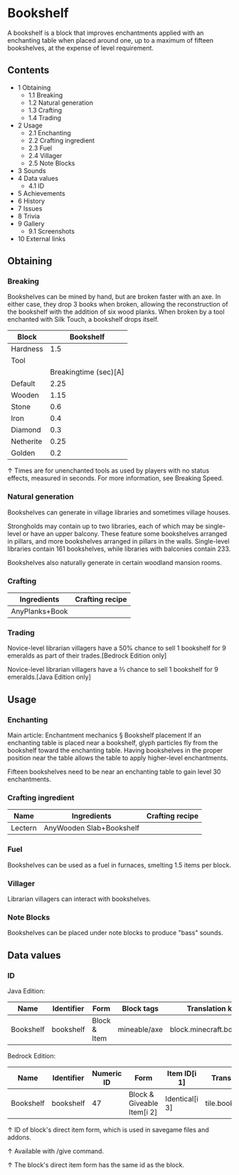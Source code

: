 # Bookshelf
A bookshelf is a block that improves enchantments applied with an enchanting table when placed around one, up to a maximum of fifteen bookshelves, at the expense of level requirement.

## Contents
- 1 Obtaining
	- 1.1 Breaking
	- 1.2 Natural generation
	- 1.3 Crafting
	- 1.4 Trading
- 2 Usage
	- 2.1 Enchanting
	- 2.2 Crafting ingredient
	- 2.3 Fuel
	- 2.4 Villager
	- 2.5 Note Blocks
- 3 Sounds
- 4 Data values
	- 4.1 ID
- 5 Achievements
- 6 History
- 7 Issues
- 8 Trivia
- 9 Gallery
	- 9.1 Screenshots
- 10 External links

## Obtaining
### Breaking
Bookshelves can be mined by hand, but are broken faster with an axe. In either case, they drop 3 books when broken, allowing the reconstruction of the bookshelf with the addition of six wood planks. When broken by a tool enchanted with Silk Touch, a bookshelf drops itself.

| Block     | Bookshelf             |
|-----------|-----------------------|
| Hardness  | 1.5                   |
| Tool      |                       |
|           | Breakingtime (sec)[A] |
| Default   | 2.25                  |
| Wooden    | 1.15                  |
| Stone     | 0.6                   |
| Iron      | 0.4                   |
| Diamond   | 0.3                   |
| Netherite | 0.25                  |
| Golden    | 0.2                   |


↑ Times are for unenchanted tools as used by players with no status effects, measured in seconds. For more information, see Breaking Speed.


### Natural generation
Bookshelves can generate in village libraries and sometimes village houses.

Strongholds may contain up to two libraries, each of which may be single-level or have an upper balcony. These feature some bookshelves arranged in pillars, and more bookshelves arranged in pillars in the walls. Single-level libraries contain 161 bookshelves, while libraries with balconies contain 233.

Bookshelves also naturally generate in certain woodland mansion rooms.

### Crafting
| Ingredients    | Crafting recipe |
|----------------|-----------------|
| AnyPlanks+Book |                 |

### Trading
Novice-level librarian villagers have a 50% chance to sell 1 bookshelf for 9 emeralds as part of their trades.‌[Bedrock Edition  only]

Novice-level librarian villagers have a 2⁄3 chance to sell 1 bookshelf for 9 emeralds.‌[Java Edition  only]

## Usage
### Enchanting
Main article: Enchantment mechanics § Bookshelf placement
If an enchanting table is placed near a bookshelf, glyph particles fly from the bookshelf toward the enchanting table. Having bookshelves in the proper position near the table allows the table to apply higher-level enchantments.

Fifteen bookshelves need to be near an enchanting table to gain level 30 enchantments.

### Crafting ingredient
| Name    | Ingredients              | Crafting recipe |
|---------|--------------------------|-----------------|
| Lectern | AnyWooden Slab+Bookshelf |                 |

### Fuel
Bookshelves can be used as a fuel in furnaces, smelting 1.5 items per block.

### Villager
Librarian villagers can interact with bookshelves.

### Note Blocks
Bookshelves can be placed under note blocks to produce "bass" sounds.

## Data values
### ID
Java Edition:

| Name      | Identifier | Form         | Block tags   | Translation key           |
|-----------|------------|--------------|--------------|---------------------------|
| Bookshelf | bookshelf  | Block & Item | mineable/axe | block.minecraft.bookshelf |

Bedrock Edition:

| Name      | Identifier | Numeric ID | Form                       | Item ID[i 1]   | Translation key     |
|-----------|------------|------------|----------------------------|----------------|---------------------|
| Bookshelf | bookshelf  | 47         | Block & Giveable Item[i 2] | Identical[i 3] | tile.bookshelf.name |


↑ ID of block's direct item form, which is used in savegame files and addons.

↑ Available with /give command.

↑ The block's direct item form has the same id as the block.



